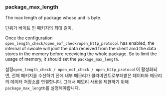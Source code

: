 ### package_max_length

The max length of package whose unit is byte.

단위가 바이트 인 패키지의 최대 길이.

Once the configuration `open_length_check/open_eof_check/open_http_protocol` has enabled, the internal of swoole will joint the data received from the client amd the data stores in the memory before recevicing the whole package. So to limit the usage of memory, it should set the `package_max_length`.

설정`open_length_check / open_eof_check / open_http_protocol`이 활성화되면, 전체 패키지를 수신하기 전에 내부 메모리가 클라이언트로부터받은 데이터와 메모리의 데이터 저장소를 연결합니다. 그래서 메모리 사용을 제한하기 위해`package_max_length`를 설정해야합니다.
